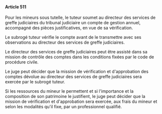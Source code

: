 #### Article 511

Pour les mineurs sous tutelle, le tuteur soumet au directeur des services de greffe judiciaires du tribunal judiciaire un compte de gestion annuel, accompagné des pièces justificatives, en vue de sa vérification.

Le subrogé tuteur vérifie le compte avant de le transmettre avec ses observations au directeur des services de greffe judiciaires.

Le directeur des services de greffe judiciaires peut être assisté dans sa mission de contrôle des comptes dans les conditions fixées par le code de procédure civile.

Le juge peut décider que la mission de vérification et d'approbation des comptes dévolue au directeur des services de greffe judiciaires sera exercée par le subrogé tuteur.

Si les ressources du mineur le permettent et si l'importance et la composition de son patrimoine le justifient, le juge peut décider que la mission de vérification et d'approbation sera exercée, aux frais du mineur et selon les modalités qu'il fixe, par un professionnel qualifié.

